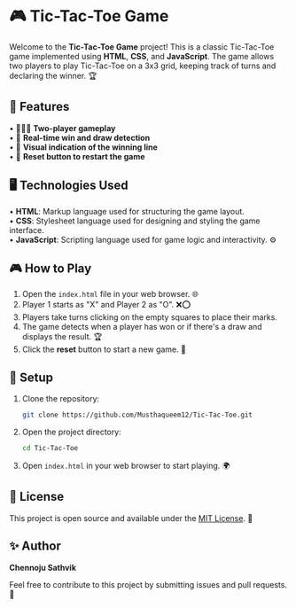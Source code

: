 # 🎮 Tic-Tac-Toe Game

Welcome to the **Tic-Tac-Toe Game** project! This is a classic Tic-Tac-Toe game implemented using **HTML**, **CSS**, and **JavaScript**. The game allows two players to play Tic-Tac-Toe on a 3x3 grid, keeping track of turns and declaring the winner. 🏆

## 🌟 Features
• 🧑‍🤝‍🧑 **Two-player gameplay**  
• 🏅 **Real-time win and draw detection**  
• 🔲 **Visual indication of the winning line**  
• 🔄 **Reset button to restart the game**

## 🖥️ Technologies Used
• **HTML**: Markup language used for structuring the game layout.  
• **CSS**: Stylesheet language used for designing and styling the game interface.  
• **JavaScript**: Scripting language used for game logic and interactivity. ⚙️

## 🎮 How to Play
1. Open the `index.html` file in your web browser. 🌐  
2. Player 1 starts as "X" and Player 2 as "O". ❌⭕  
3. Players take turns clicking on the empty squares to place their marks.  
4. The game detects when a player has won or if there's a draw and displays the result. 🏆  
5. Click the **reset** button to start a new game. 🔄

## 🚀 Setup
1. Clone the repository:  
    ```bash
    git clone https://github.com/Musthaqueem12/Tic-Tac-Toe.git
    ```
2. Open the project directory:  
    ```bash
    cd Tic-Tac-Toe
    ```
3. Open `index.html` in your web browser to start playing. 🌍

## 📜 License
This project is open source and available under the [MIT License](LICENSE). 📄

## ✨ Author
**Chennoju Sathvik**

Feel free to contribute to this project by submitting issues and pull requests. 🤝
